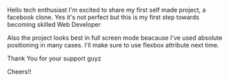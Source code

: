    Hello tech enthusiast I'm excited to share my first self made project, a facebook clone. Yes it's not perfect but this is my first step towards becoming skilled Web Developer

   Also the project looks best in full screen mode beacause I've used absolute positioning in many cases. I'll make sure to use flexbox attribute next time.

   Thank You for your support guyz

   Cheers!!
